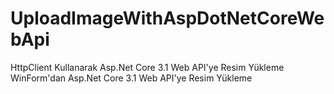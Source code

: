 # UploadImageWithAspDotNetCoreWebApi
HttpClient Kullanarak Asp.Net Core 3.1 Web API'ye Resim Yükleme  
WinForm'dan Asp.Net Core 3.1 Web API'ye Resim Yükleme 
